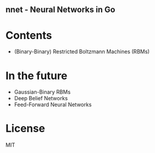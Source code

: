 nnet - Neural Networks in Go
---------------------------------------------------------------

# Contents 

- (Binary-Binary) Restricted Boltzmann Machines (RBMs)

# In the future

- Gaussian-Binary RBMs
- Deep Belief Networks
- Feed-Forward Neural Networks

# License

MIT